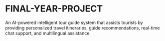 # FINAL-YEAR-PROJECT
An AI-powered intelligent tour guide system that assists tourists by providing personalized travel itineraries, guide recommendations, real-time chat support, and multilingual assistance.
